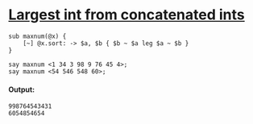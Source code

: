 [1]: http://rosettacode.org/wiki/Largest_int_from_concatenated_ints

# [Largest int from concatenated ints][1]

```perl6
sub maxnum(@x) {
    [~] @x.sort: -> $a, $b { $b ~ $a leg $a ~ $b }
}
 
say maxnum <1 34 3 98 9 76 45 4>;
say maxnum <54 546 548 60>;
```

#### Output:
```
998764543431
6054854654
```